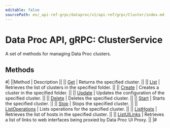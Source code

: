```yaml
---
editable: false
sourcePath: en/_api-ref-grpc/dataproc/v1/api-ref/grpc/Cluster/index.md
---
```


# Data Proc API, gRPC: ClusterService

A set of methods for managing Data Proc clusters.

## Methods

#|
||Method | Description ||
|| [Get](get.md) | Returns the specified cluster. ||
|| [List](list.md) | Retrieves the list of clusters in the specified folder. ||
|| [Create](create.md) | Creates a cluster in the specified folder. ||
|| [Update](update.md) | Updates the configuration of the specified cluster. ||
|| [Delete](delete.md) | Deletes the specified cluster. ||
|| [Start](start.md) | Starts the specified cluster. ||
|| [Stop](stop.md) | Stops the specified cluster. ||
|| [ListOperations](listOperations.md) | Lists operations for the specified cluster. ||
|| [ListHosts](listHosts.md) | Retrieves the list of hosts in the specified cluster. ||
|| [ListUILinks](listUILinks.md) | Retrieves a list of links to web interfaces being proxied by Data Proc UI Proxy. ||
|#